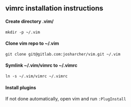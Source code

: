 ## vimrc installation instructions

#### Create directory .vim/

`mkdir -p ~/.vim`

#### Clone vim repo to ~/.vim

`git clone git@gitlab.com:josharcher/vim.git ~/.vim`

#### Symlink ~/.vim/vimrc to ~/.vimrc

`ln -s ~/.vim/vimrc ~/.vimrc`

#### Install plugins

If not done automatically, open vim and run `:PlugInstall` 
